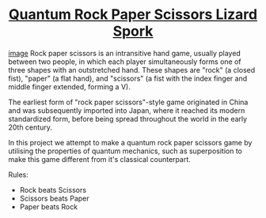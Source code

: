 # <u><center>Quantum Rock Paper Scissors Lizard Spork</u></center>
[image](hands-playing-rock-paper-scissors-game-flat-design-style-vector-illustration_540284-598.avif)
Rock paper scissors is an intransitive hand game, usually played between two people, in which each player simultaneously forms one of three shapes with an outstretched hand. These shapes are "rock" (a closed fist), "paper" (a flat hand), and "scissors" (a fist with the index finger and middle finger extended, forming a V). 

The earliest form of "rock paper scissors"-style game originated in China and was subsequently imported into Japan, where it reached its modern standardized form, before being spread throughout the world in the early 20th century.

In this project we attempt to make a quantum rock paper scissors game by utilising the properties of quantum mechanics, such as superposition to make this game different from it's classical counterpart.

Rules:
- Rock beats Scissors
- Scissors beats Paper
- Paper beats Rock
